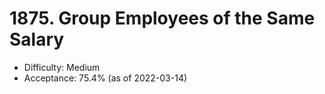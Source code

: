 # 1875. Group Employees of the Same Salary
- Difficulty: Medium
- Acceptance: 75.4% (as of 2022-03-14)
